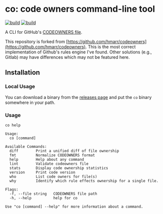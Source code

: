 # co: code owners command-line tool

[![build](https://github.com/lukealbao/co/workflows/build/badge.svg)](https://github.com/lukealbao/co/actions/workflows/ci.yml)
[![build](https://github.com/lukealbao/co/workflows/release/badge.svg)](https://github.com/lukealbao/co/actions/workflows/release.yml)

A CLI for GitHub's [CODEOWNERS file](https://docs.github.com/en/github/creating-cloning-and-archiving-repositories/about-code-owners#codeowners-syntax).

This repository is forked from [https://github.com/hmarr/codeowners](https://github.com/hmarr/codeowners). This is the most correct implementation
of Github's rules engine I've found. Other solutions (e.g., Gitlab) may have differences which may not be featured here.

## Installation

### Local Usage

You can download a binary from the [releases page](https://github.com/lukealbao/co/releases) and put the `co` binary somewhere in your path.

### Usage

```
co help

Usage:
  co [command]

Available Commands:
  diff        Print a unified diff of file ownership
  fmt         Normalize CODEOWNERS format
  help        Help about any command
  lint        Validate codeowners file
  stats       Display code ownership statistics
  version     Print code version
  who         List code owners for file(s)
  why         Identify which rule effects ownership for a single file.

Flags:
  -f, --file string   CODEOWNERS file path
  -h, --help          help for co

Use "co [command] --help" for more information about a command.
```
